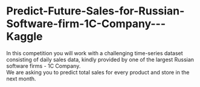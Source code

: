 # Predict-Future-Sales-for-Russian-Software-firm-1C-Company---Kaggle
In this competition you will work with a challenging time-series dataset consisting of daily sales data, 
kindly provided by one of the largest Russian software firms - 1C Company.   
We are asking you to predict total sales for every product and store in the next month.
